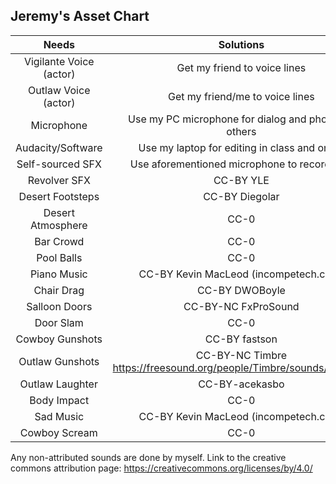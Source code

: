 ## Jeremy's Asset Chart
|Needs                    | Solutions                                          |
|:-----------------------:|:--------------------------------------------------:|
|Vigilante Voice (actor)  |Get my friend to voice lines                        |
|Outlaw Voice (actor)     |Get my friend/me to voice lines                     |
|Microphone               |Use my PC microphone for dialog and phone for others|
|Audacity/Software        |Use my laptop for editing in class and on go        |
|Self-sourced SFX         |Use aforementioned microphone to record SFX         |
|Revolver SFX             |CC-BY YLE                                           |
|Desert Footsteps         |CC-BY Diegolar                                      |
|Desert Atmosphere        |CC-0                                                |
|Bar Crowd                |CC-0                                                |
|Pool Balls               |CC-0                                                |
|Piano Music              |CC-BY Kevin MacLeod (incompetech.com)               |
|Chair Drag               |CC-BY DWOBoyle                                      |
|Salloon Doors            |CC-BY-NC FxProSound                                 |
|Door Slam                |CC-0                                                |
|Cowboy Gunshots          |CC-BY fastson                                       |
|Outlaw Gunshots          |CC-BY-NC Timbre https://freesound.org/people/Timbre/sounds/370308/|
|Outlaw Laughter          |CC-BY-acekasbo                                      |
|Body Impact              |CC-0                                                |
|Sad Music                |CC-BY Kevin MacLeod (incompetech.com)               |
|Cowboy Scream            |CC-0                                                |

Any non-attributed sounds are done by myself. Link to the creative commons attribution page: https://creativecommons.org/licenses/by/4.0/
